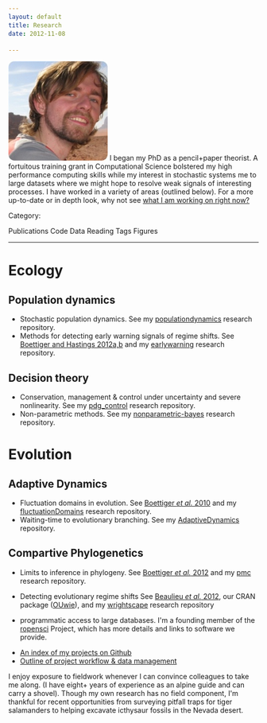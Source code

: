 ```yaml
---
layout: default 
title: Research
date: 2012-11-08

---
```



![floatright](assets/img/wadirum.png) 
I began my PhD as a pencil+paper theorist.  A fortuitous training grant in Computational Science 
bolstered my high performance computing skills while my interest in stochastic systems
me to large datasets where we might hope to resolve weak signals of interesting processes. 
I have worked in a variety of areas (outlined below).  For a more up-to-date or in depth
look, why not see [what I am working on right now?](/lab-notebook.html)



Category: 

<i class="icon-columns"></i> Publications <i class="icon-github"></i> Code <i class="icon-beaker"></i> Data <i class="icon-book"></i>Reading <i class="icon-tags"></i> Tags  <i class="icon-camera"></i> Figures
----------------------------------------- -------------------------------- -------------------------------- -------------------------------- ------------------------------- ------------------------------------

Ecology
=======

Population dynamics
-------------------

* Stochastic population dynamics. See my [populationdynamics](https://github.com/cboettig/populationdynamics) research repository.
* Methods for detecting early warning signals of regime shifts. See [Boettiger and Hastings 2012a,b](/vita.html) and my [earlywarning](https://github.com/cboettig/earlywarning) research repository.  

Decision theory
---------------

* Conservation, management & control under uncertainty and severe nonlinearity. See my [pdg_control](https://github.com/cboettig/pdg_control) research repository.  
* Non-parametric methods.  See my [nonparametric-bayes](https://github.com/cboettig/nonparametric-bayes) research repository.  

Evolution
=========

Adaptive Dynamics 
-----------------

* Fluctuation domains in evolution. See [Boettiger *et al.* 2010](/vita.html) and my [fluctuationDomains](https://github.com/cboettig/fluctuationDomains) research repository.
* Waiting-time to evolutionary branching. See my [AdaptiveDynamics](https://github.com/cboettig/AdaptiveDynamics) repository.  


Compartive Phylogenetics
------------------------

* Limits to inference in phylogeny.  See [Boettiger *et al.* 2012](/vita.html) and my [pmc](https://github.com/cboettig/pmc) research repository.
* Detecting evolutionary regime shifts See [Beaulieu *et al.* 2012](/vita.html), our CRAN package ([OUwie](http://cran.r-project.org/web/packages/OUwie/index.html)), and my [wrightscape](https://github.com/cboettig/wrightscape) research repository

* programmatic access to large databases.  I'm a founding member of the [ropensci](http://ropensci.org) Project, which has more details and links to software we provide.  


- [An index of my projects on Github](software.html)
- [Outline of project workflow & data management](http://www.carlboettiger.info/2012/05/06/research-workflow.html)


I enjoy exposure to fieldwork whenever I can convince colleagues to take me along.  (I have eight+ years of experience as an alpine guide and can carry a shovel).  Though my own research has no field component, I'm thankful for recent opportunities from surveying pitfall traps for tiger salamanders to helping excavate icthysaur fossils in the Nevada desert. 

